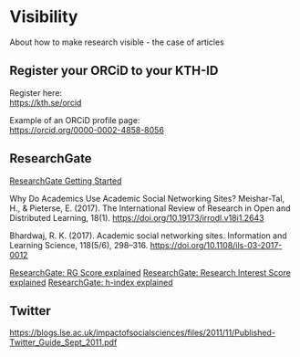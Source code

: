 # Visibility
 About how to make research visible - the case of articles

## Register your ORCiD to your KTH-ID

Register here:     
https://kth.se/orcid

Example of an ORCiD profile page:      
https://orcid.org/0000-0002-4858-8056

## ResearchGate

[ResearchGate Getting Started](https://explore.researchgate.net/display/support/Getting+started)     

Why Do Academics Use Academic Social Networking Sites?  Meishar-Tal, H., & Pieterse, E. (2017). The International Review of Research in Open and Distributed Learning, 18(1). https://doi.org/10.19173/irrodl.v18i1.2643

Bhardwaj, R. K. (2017). Academic social networking sites. Information and Learning Science, 118(5/6), 298–316. https://doi.org/10.1108/ils-03-2017-0012

[ResearchGate: RG Score explained](https://explore.researchgate.net/display/support/RG+Score)
[ResearchGate: Research Interest Score explained](https://explore.researchgate.net/display/support/Research+Interest)
[ResearchGate: h-index explained](https://explore.researchgate.net/display/support/h-index)


## Twitter     

https://blogs.lse.ac.uk/impactofsocialsciences/files/2011/11/Published-Twitter_Guide_Sept_2011.pdf



##



##




